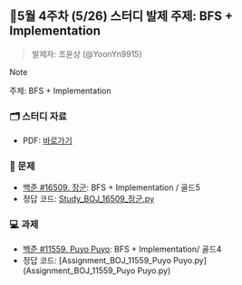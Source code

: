 ## 🚀5월 4주차 (5/26) 스터디 발제 주제: BFS + Implementation
> 발제자: 조윤상 (@YoonYn9915)

> [!NOTE]
> 주제: BFS + Implementation

### 🗂️ 스터디 자료
- PDF: [바로가기](Study_BOJ_16509.pdf)

### 📖 문제
- [백준 #16509. 장군](https://www.acmicpc.net/problem/16509): BFS + Implementation / 골드5
- 정답 코드: [Study_BOJ_16509_장군.py](Study_BOJ_16509_장군.py)

### 💻 과제
- [백준 #11559. Puyo Puyo](https://www.acmicpc.net/problem/11559): BFS + Implementation/ 골드4
- 정답 코드: [Assignment_BOJ_11559_Puyo Puyo.py](Assignment_BOJ_11559_Puyo Puyo.py)
